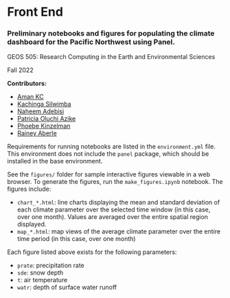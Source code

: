 # Front End

### Preliminary notebooks and figures for populating the climate dashboard for the Pacific Northwest using Panel.

GEOS 505: Research Computing in the Earth and Environmental Sciences

Fall 2022

__Contributors:__ 
- [Aman KC](https://github.com/amankc)
- [Kachinga Silwimba](https://github.com/kachingasilwimba)
- [Naheem Adebisi](https://github.com/Surfix) 
- [Patricia Oluchi Azike](https://github.com/PatriciaAzike) 
- [Phoebe Kinzelman](https://github.com/phoebekinzelman)
- [Rainey Aberle](https://github.com/RaineyAbe) 


Requirements for running notebooks are listed in the `environment.yml` file. This environment does not include the `panel` package, which should be installed in the base environment. 

See the `figures/` folder for sample interactive figures viewable in a web browser. To generate the figures, run the `make_figures.ipynb` notebook. The figures include:

- `chart_*.html`: line charts displaying the mean and standard deviation of each climate parameter over the selected time window (in this case, over one month). Values are averaged over the entire spatial region displayed. 
- `map_*.html`: map views of the average climate parameter over the entire time period (in this case, over one month)

Each figure listed above exists for the following parameters:
- `prate`: precipitation rate
- `sde`: snow depth
- `t`: air temperature
- `watr`: depth of surface water runoff 
